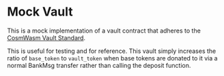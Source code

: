 # Mock Vault

This is a mock implementation of a vault contract that adheres to the [CosmWasm Vault Standard](../cw-vault-standard/README.md).

This is useful for testing and for reference. This vault simply increases the ratio of `base_token` to `vault_token` when base tokens are donated to it via a normal BankMsg transfer rather than calling the deposit function.
